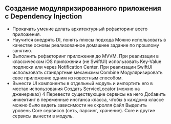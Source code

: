 ## Создание модуляризированного приложения с Dependency Injection

- Прокачать умение делать архитектурный рефакторинг всего приложения.
- Научится внедрять DI, понять плюсы подхода Можно использовать в качестве основы реализованное домашнее задание по прошлому занятию.
- Выполнить рефакторинг приложения до MVVM. При реализации в классическом iOS приложении (не SwiftUI) использовать Key-Value подписки или через Notification Center. При реализации SwiftUI использовать стандартные механизмы Combine Модуляризировать свое приложение одним из известным способом.
- Вынести UI компоненты в отдельный модуль и импортить его в местах использования Создать ServiceLocator (можно на дженериках) 4 Перевести существующие сервисы на него Добавить инжектинг в переменные инстанса класса, чтобы в каждома классе можно было видеть зависимости не скролля файл Выделить уровень Core сервисов (сеть, парсинг, хранение). Core и другие сервисы вынести в модуль.
